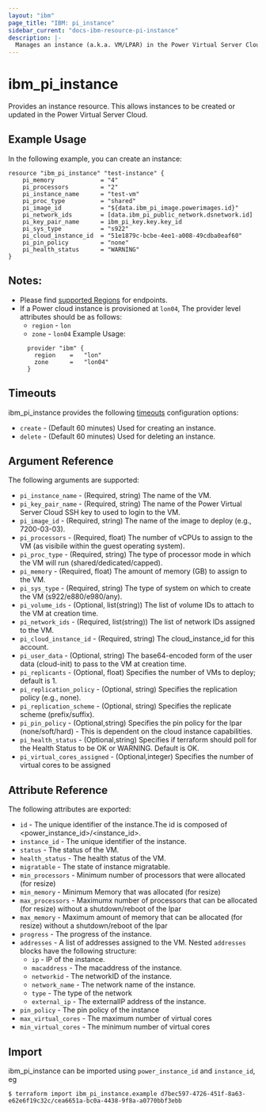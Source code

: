 ```yaml
---
layout: "ibm"
page_title: "IBM: pi_instance"
sidebar_current: "docs-ibm-resource-pi-instance"
description: |-
  Manages an instance (a.k.a. VM/LPAR) in the Power Virtual Server Cloud.
---
```


# ibm\_pi_instance

Provides an instance resource. This allows instances to be created or updated in the Power Virtual Server Cloud.

## Example Usage

In the following example, you can create an instance:

```hcl
resource "ibm_pi_instance" "test-instance" {
    pi_memory             = "4"
    pi_processors         = "2"
    pi_instance_name      = "test-vm"
    pi_proc_type          = "shared"
    pi_image_id           = "${data.ibm_pi_image.powerimages.id}"
    pi_network_ids        = [data.ibm_pi_public_network.dsnetwork.id]
    pi_key_pair_name      = ibm_pi_key.key.key_id
    pi_sys_type           = "s922"
    pi_cloud_instance_id  = "51e1879c-bcbe-4ee1-a008-49cdba0eaf60"
    pi_pin_policy         = "none"
    pi_health_status      = "WARNING"
}
```
## Notes:
* Please find [supported Regions](https://cloud.ibm.com/apidocs/power-cloud#endpoint) for endpoints.
* If a Power cloud instance is provisioned at `lon04`, The provider level attributes should be as follows:
  * `region` - `lon`
  * `zone` - `lon04`
  Example Usage:
  ```hcl
    provider "ibm" {
      region    =   "lon"
      zone      =   "lon04"
    }
  ```

## Timeouts

ibm_pi_instance provides the following [timeouts](https://www.terraform.io/docs/configuration/resources.html#timeouts) configuration options:

* `create` - (Default 60 minutes) Used for creating an instance.
* `delete` - (Default 60 minutes) Used for deleting an instance.

## Argument Reference

The following arguments are supported:

* `pi_instance_name` - (Required, string) The name of the VM.
* `pi_key_pair_name` - (Required, string) The name of the Power Virtual Server Cloud SSH key to used to login to the VM.
* `pi_image_id` - (Required, string) The name of the image to deploy (e.g., 7200-03-03).
* `pi_processors` - (Required, float) The number of vCPUs to assign to the VM (as visibile within the guest operating system).
* `pi_proc_type` - (Required, string) The type of processor mode in which the VM will run (shared/dedicated/capped).
* `pi_memory` - (Required, float) The amount of memory (GB) to assign to the VM.
* `pi_sys_type` - (Required, string) The type of system on which to create the VM (s922/e880/e980/any).
* `pi_volume_ids` - (Optional, list(string)) The list of volume IDs to attach to the VM at creation time.
* `pi_network_ids` - (Required, list(string)) The list of network IDs assigned to the VM.
* `pi_cloud_instance_id` - (Required, string) The cloud_instance_id for this account.
* `pi_user_data` - (Optional, string) The base64-encoded form of the user data (cloud-init) to pass to the VM at creation time.
* `pi_replicants` - (Optional, float) Specifies the number of VMs to deploy; default is 1.
* `pi_replication_policy` - (Optional, string) Specifies the replication policy (e.g., none).
* `pi_replication_scheme` - (Optional, string) Specifies the replicate scheme (prefix/suffix).
* `pi_pin_policy` - (Optional,string) Specifies the pin policy for the lpar (none/soft/hard) - This is dependent on the cloud instance capabilities.
* `pi_health_status` - (Optional,string) Specifies if terraform should poll for the Health Status to be OK or WARNING.  Default is OK. 
* `pi_virtual_cores_assigned` - (Optional,integer) Specifies the number of virtual cores to be assigned 

## Attribute Reference

The following attributes are exported:

* `id` - The unique identifier of the instance.The id is composed of \<power_instance_id\>/\<instance_id\>.
* `instance_id` - The unique identifier of the instance.
* `status` - The status of the VM.
* `health_status` - The health status of the VM.
* `migratable` - The state of instance migratable.
* `min_processors` - Minimum number of processors that were allocated (for resize)
* `min_memory` - Minimum Memory that was  allocated (for resize)
* `max_processors` - Maximumx number of processors that can be allocated (for resize) without a shutdown/reboot of the lpar
* `max_memory` - Maximum amount of memory that can be allocated (for resize) without a shutdown/reboot of the lpar
* `progress` - The progress of the instance.
* `addresses` - A list of addresses assigned to the VM. Nested `addresses` blocks have the following structure:
	* `ip` - IP of the instance.
  * `macaddress` - The macaddress of the instance.
  * `networkid` - The networkID of the instance.
  * `network_name` - The network name of the instance.
  * `type` - The type of the network
  * `external_ip` - The externalIP address of the instance.
* `pin_policy` - The pin policy of the instance
* `max_virtual_cores` - The maximum number of virtual cores
* `min_virtual_cores` - The minimum number of virtual cores
## Import

ibm_pi_instance can be imported using `power_instance_id` and `instance_id`, eg

```
$ terraform import ibm_pi_instance.example d7bec597-4726-451f-8a63-e62e6f19c32c/cea6651a-bc0a-4438-9f8a-a0770bbf3ebb
```
